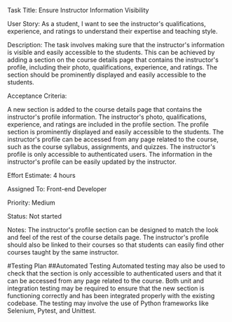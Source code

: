 Task Title: Ensure Instructor Information Visibility

User Story:
As a student, I want to see the instructor's qualifications, experience, and ratings to understand their expertise and teaching style.

Description: 
The task involves making sure that the instructor's information is visible and easily accessible to the students. This can be achieved by adding a section on the course details page that contains the instructor's profile, including their photo, qualifications, experience, and ratings. The section should be prominently displayed and easily accessible to the students.

Acceptance Criteria:

A new section is added to the course details page that contains the instructor's profile information.
The instructor's photo, qualifications, experience, and ratings are included in the profile section.
The profile section is prominently displayed and easily accessible to the students.
The instructor's profile can be accessed from any page related to the course, such as the course syllabus, assignments, and quizzes.
The instructor's profile is only accessible to authenticated users.
The information in the instructor's profile can be easily updated by the instructor.

Effort Estimate: 4 hours

Assigned To: Front-end Developer

Priority: Medium

Status: Not started

Notes: 
The instructor's profile section can be designed to match the look and feel of the rest of the course details page. The instructor's profile should also be linked to their courses so that students can easily find other courses taught by the same instructor.

#Testing Plan
##Automated Testing
Automated testing may also be used to check that the section is only accessible to authenticated users and that it can be accessed from any page related to the course. Both unit and integration testing may be required to ensure that the new section is functioning correctly and has been integrated properly with the existing codebase. The testing may involve the use of Python frameworks like Selenium, Pytest, and Unittest.